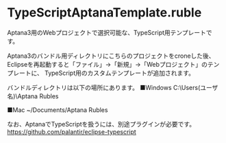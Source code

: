TypeScriptAptanaTemplate.ruble
==============================

Aptana3用のWebプロジェクトで選択可能な、TypeScript用テンプレートです。

Aptana3のバンドル用ディレクトリにこちらのプロジェクトをcroneした後、
Eclipseを再起動すると「ファイル」->「新規」->「Webプロジェクト」のテンプレートに、
TypeScript用のカスタムテンプレートが追加されます。

バンドルディレクトリは以下の場所にあります。
■Windows
C:\Users\(ユーザ名)\Aptana Rubles

■Mac
~/Documents/Aptana Rubles

なお、AptanaでTypeScriptを扱うには、別途プラグインが必要です。
https://github.com/palantir/eclipse-typescript
